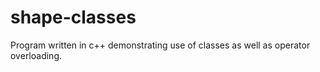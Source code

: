 # shape-classes
Program written in c++ demonstrating use of classes as well as operator overloading.
